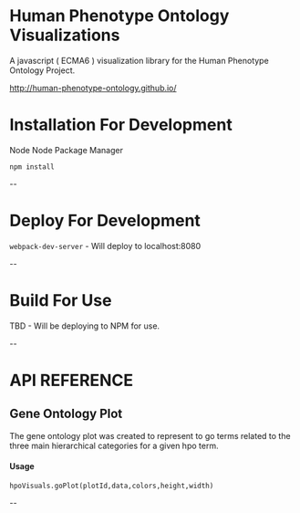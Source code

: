 # Human Phenotype Ontology Visualizations
A javascript ( ECMA6 ) visualization library for the Human Phenotype Ontology Project.

http://human-phenotype-ontology.github.io/


# Installation For Development
Node
Node Package Manager

`npm install`

--
# Deploy For Development

`webpack-dev-server` - Will deploy to localhost:8080

--
# Build For Use
TBD - Will be deploying to NPM for use.

--
# API REFERENCE

## Gene Ontology Plot ##
The gene ontology plot was created to represent to go terms related to the three main hierarchical categories for a given hpo term.

#### Usage ####
`hpoVisuals.goPlot(plotId,data,colors,height,width)`

--
